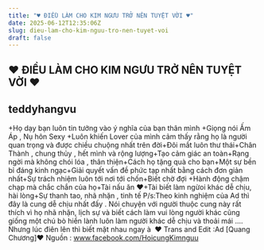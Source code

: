 ```yaml
---
title: "♥ ĐIỀU LÀM CHO KIM NGƯU TRỞ NÊN TUYỆT VỜI ♥"
date: 2025-06-12T12:35:06Z
slug: dieu-lam-cho-kim-nguu-tro-nen-tuyet-voi
draft: false
---
```


## ♥ ĐIỀU LÀM CHO KIM NGƯU TRỞ NÊN TUYỆT VỜI ♥

## teddyhangvu

+Họ dạy bạn luôn tin tưởng vào ý nghĩa của bạn thân mình ​+Giọng nói Ấm Áp , Nụ hôn Sexy ​+Luôn khiến Lover của mình cảm thấy rằng họ là người quan trọng và được chiều chuộng nhất trên đời​+Đôi mắt luôn thư thái​+Chân Thành , chung thủy , hết mình và rộng lượng​+Tạo cảm giác an toàn​+Rạng ngời mà không chói lóa , thân thiện​+Cách họ tặng quà cho bạn​+Một sự bền bỉ đáng kinh ngạc​+Giải quyết vấn đề phức tạp nhất bằng cách đơn giản nhất​+Sự trách nhiệm luôn tới nơi tới chốn​+Biết chờ đợi ​+Hành động chậm chạp mà chắc chắn của họ​+Tài nấu ăn ♥​+Tài biết làm ngừoi khác dễ chịu, hài lòng​+Sự thanh tao, nhã nhặn , tinh tế​ 
P/s:Theo kinh nghiệm của Ad thì đây là cung dễ chịu nhất đấy . Nói chuyện với người thuộc cung này rất thích vì họ nhã nhặn, lịch sự và biết cách làm vui lòng người khác cũng giống một chú bò hiền lành luôn làm người khác dễ chịu và thoải mái .... Nhưng lúc điên lên thì biết mặt nhau ngay à ​ 
♥ Trans and Edit :Ad [Quang Chương]​♥ Nguồn : www.facebook.com/HoicungKimnguu​